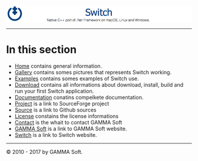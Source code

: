 ![Switch Header](Images/SwitchNativeC++port.png)

______________________________________________________________________________________________


# In this section

* [Home](Home.md) contains general information.
* [Gallery](Gallery.md) contains somes pictures that represents Switch working.
* [Examples](Examples.md) contains somes examples of Switch use.
* [Download](Download.md) contains all informations about download, install, build and run your first Switch application.
* [Documentation](Documentation.md) conatins compelkete documentation.
* [Project](https://sourceforge.net/projects/switchpro) is a link to SourceForge project
* [Source](https://github.com/gammasoft71/switch) is a link to Github sources
* [License](License.md) constains the license informations
* [Contact](Contact.md) is the whait to contact GAMMA Soft
* [GAMMA Soft](https://gammasoft71.wixsite.com/gammasoft) is a link to GAMMA Soft website.
* [Switch](https://gammasoft71.wixsite.com/switch) is a link to Switch website.

______________________________________________________________________________________________

© 2010 - 2017 by GAMMA Soft.
